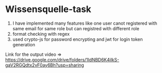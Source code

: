 # Wissensquelle-task
1. I have implemented many features like one user canot registered with same email for same role but can registred with different role
2. format checking with regex
3. used crypto-js for password encrypting and jwt for login token generation

Link for the output video  => https://drive.google.com/drive/folders/1IdNBD6K4ilkS-gaV2RGQdtx2vF0ay6Bh?usp=sharing
